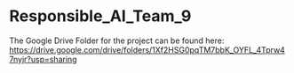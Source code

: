 # Responsible_AI_Team_9

The Google Drive Folder for the project can be found here:
https://drive.google.com/drive/folders/1Xf2HSG0pqTM7bbK_OYFL_4Tprw47nyjr?usp=sharing
